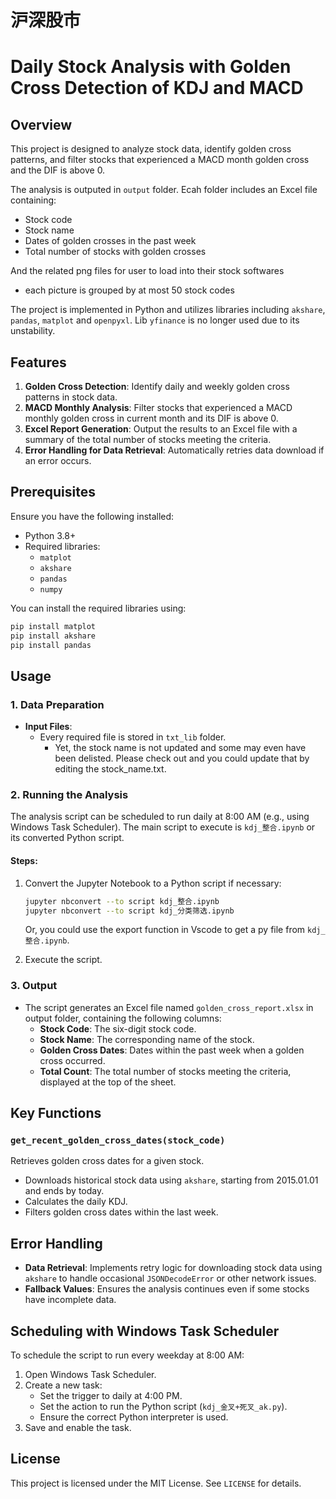 # 沪深股市
# Daily Stock Analysis with Golden Cross Detection of KDJ and MACD

## Overview
This project is designed to analyze stock data, identify golden cross patterns, and filter stocks that experienced a MACD month golden cross and the DIF is above 0. 

The analysis is outputed in `output` folder. Ecah folder includes an Excel file containing:
- Stock code
- Stock name
- Dates of golden crosses in the past week
- Total number of stocks with golden crosses

And the related png files for user to load into their stock softwares
- each picture is grouped by at most 50 stock codes

The project is implemented in Python and utilizes libraries including `akshare`, `pandas`, `matplot` and `openpyxl`.
Lib `yfinance` is no longer used due to its unstability.

## Features
1. **Golden Cross Detection**: Identify daily and weekly golden cross patterns in stock data.
2. **MACD Monthly Analysis**: Filter stocks that experienced a MACD monthly golden cross in current month and its DIF is above 0.
3. **Excel Report Generation**: Output the results to an Excel file with a summary of the total number of stocks meeting the criteria.
4. **Error Handling for Data Retrieval**: Automatically retries data download if an error occurs.

## Prerequisites
Ensure you have the following installed:
- Python 3.8+
- Required libraries:
  - `matplot`
  - `akshare`
  - `pandas`
  - `numpy`

You can install the required libraries using:
```bash
pip install matplot
pip install akshare
pip install pandas
```

## Usage

### 1. Data Preparation
- **Input Files**:
  - Every required file is stored in `txt_lib` folder.
    - Yet, the stock name is not updated and some may even have been delisted. Please check out and you could update that by editing the stock_name.txt. 

### 2. Running the Analysis
The analysis script can be scheduled to run daily at 8:00 AM (e.g., using Windows Task Scheduler). The main script to execute is `kdj_整合.ipynb` or its converted Python script.

#### Steps:
1. Convert the Jupyter Notebook to a Python script if necessary:
   ```bash
   jupyter nbconvert --to script kdj_整合.ipynb
   jupyter nbconvert --to script kdj_分类筛选.ipynb
   ```

   Or, you could use the export function in Vscode to get a py file from `kdj_整合.ipynb`.
   
3. Execute the script.

### 3. Output
- The script generates an Excel file named `golden_cross_report.xlsx` in output folder, containing the following columns:
  - **Stock Code**: The six-digit stock code.
  - **Stock Name**: The corresponding name of the stock.
  - **Golden Cross Dates**: Dates within the past week when a golden cross occurred.
  - **Total Count**: The total number of stocks meeting the criteria, displayed at the top of the sheet.

## Key Functions
### `get_recent_golden_cross_dates(stock_code)`
Retrieves golden cross dates for a given stock.
- Downloads historical stock data using `akshare`, starting from 2015.01.01 and ends by today.
- Calculates the daily KDJ.
- Filters golden cross dates within the last week.

## Error Handling
- **Data Retrieval**: Implements retry logic for downloading stock data using `akshare` to handle occasional `JSONDecodeError` or other network issues.
- **Fallback Values**: Ensures the analysis continues even if some stocks have incomplete data.

## Scheduling with Windows Task Scheduler
To schedule the script to run every weekday at 8:00 AM:
1. Open Windows Task Scheduler.
2. Create a new task:
   - Set the trigger to daily at 4:00 PM.
   - Set the action to run the Python script (`kdj_金叉+死叉_ak.py`).
   - Ensure the correct Python interpreter is used.
3. Save and enable the task.

## License
This project is licensed under the MIT License. See `LICENSE` for details.


